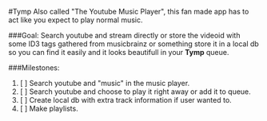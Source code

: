 #Tymp
Also called "The Youtube Music Player", this fan made app has to act like you expect to play normal music.

###Goal:
Search youtube and stream directly or store the videoid with some ID3 tags gathered from musicbrainz or something store it in a local db so you can find it easily and it looks beautifull in your **Tymp** queue.

###Milestones:
1. [ ] Search youtube and "music" in the music player.
2. [ ] Search youtube and choose to play it right away or add it to queue.
3. [ ] Create local db with extra track information if user wanted to.
4. [ ] Make playlists.
